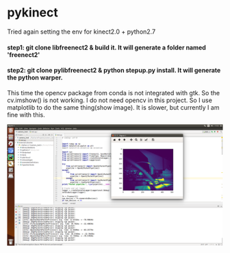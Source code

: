 # pykinect

Tried again setting the env for kinect2.0 + python2.7

#### step1: git clone libfreenect2 & build it. It will generate a folder named 'freenect2'

#### step2: git clone pylibfreenect2 & python stepup.py install. It will generate the python warper.

This time the opencv package from conda is not integrated with gtk. So the cv.imshow() is not working. 
I do not need opencv in this project. So I use matplotlib to do the same thing(show image). It is slower, but currently I am fine with this.

![image](https://github.com/Dearbigdog/pykinect/blob/master/camera_test/Screenshot)

